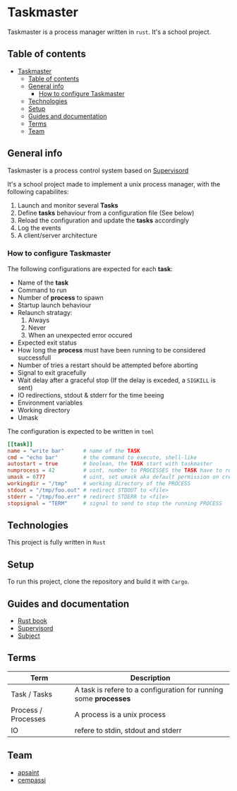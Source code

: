 # Taskmaster

Taskmaster is a process manager written in `rust`. It's a school project.

## Table of contents

- [Taskmaster](#taskmaster)
  - [Table of contents](#table-of-contents)
  - [General info](#general-info)
    - [How to configure Taskmaster](#how-to-configure-taskmaster)
  - [Technologies](#technologies)
  - [Setup](#setup)
  - [Guides and documentation](#guides-and-documentation)
  - [Terms](#terms)
  - [Team](#team)

## General info

Taskmaster is a process control system based on [Supervisord](http://supervisord.org/)

It's a school project made to implement a unix process manager, with the
following capabilites:

1. Launch and monitor several **Tasks**
1. Define **tasks** behaviour from a configuration file (See below)
1. Reload the configuration and update the **tasks** accordingly
1. Log the events
1. A client/server architecture

### How to configure Taskmaster

The following configurations are expected for each **task**:

- Name of the **task**
- Command to run
- Number of **process** to spawn
- Startup launch behaviour
- Relaunch stratagy:
  1. Always
  1. Never
  1. When an unexpected error occured
- Expected exit status
- How long the **process** must have been running to be considered successfull
- Number of tries a restart should be attempted before aborting
- Signal to exit gracefully
- Wait delay after a graceful stop (If the delay is exceded, a `SIGKILL` is sent)
- IO redirections, stdout & stderr for the time beeing
- Environment variables
- Working directory
- Umask

The configuration is expected to be written in `toml`

```toml
[[task]]
name = "write bar"      # name of the TASK
cmd = "echo bar"        # the command to execute, shell-like
autostart = true        # boolean, the TASK start with taskmaster
numprocess = 42         # uint, number to PROCESSES the TASK have to run
umask = 0777            # uint, set umask aka default permission on created file from process
workingdir = "/tmp"     # working directory of the PROCESS
stdout = "/tmp/foo.out" # redirect STDOUT to <file>
stderr = "/tmp/foo.err" # redirect STDERR to <file>
stopsignal = "TERM"     # signal to send to stop the running PROCESS
```

## Technologies

This project is fully written in `Rust`

## Setup

To run this project, clone the repository and build it with `Cargo`.

## Guides and documentation

- [Rust book](https://doc.rust-lang.org/book/)
- [Supervisord](http://supervisord.org/)
- [Subject](https://cdn.intra.42.fr/pdf/pdf/13305/en.subject.pdf)

## Terms

| Term                | Description                                                        |
| ------------------- | ------------------------------------------------------------------ |
| Task / Tasks        | A task is refere to a configuration for running some **processes** |
| Process / Processes | A process is a unix process                                        |
| IO                  | refere to stdin, stdout and stderr                                 |

## Team

- [apsaint](https://github.com/apsaint)
- [cempassi](https://github.com/cempassi)
